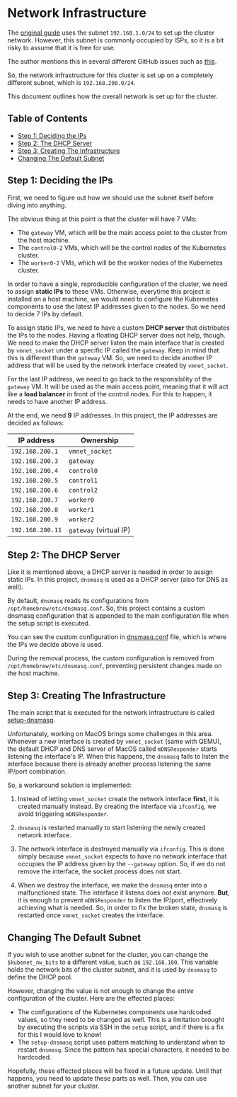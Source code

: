 # Network Infrastructure

The [original guide](https://github.com/ghik/kubernetes-the-harder-way) uses the subnet `192.168.1.0/24` to set up the cluster network.
However, this subnet is commonly occupied by ISPs, so it is a bit risky to assume that it is free for use.

The author mentions this in several different GitHub issues such as [this](https://github.com/ghik/kubernetes-the-harder-way/issues/16#issuecomment-2440799114).

So, the network infrastructure for this cluster is set up on a completely different subnet, which is `192.168.200.0/24`.

This document outlines how the overall network is set up for the cluster.

## Table of Contents

<!--toc:start-->

- [Step 1: Deciding the IPs](#step-1-deciding-the-ips)
- [Step 2: The DHCP Server](#step-2-the-dhcp-server)
- [Step 3: Creating The Infrastructure](#step-3-creating-the-infrastructure)
- [Changing The Default Subnet](#changing-the-default-subnet)
<!--toc:end-->

## <a id='step-1-deciding-the-ips' /> Step 1: Deciding the IPs

First, we need to figure out how we should use the subnet itself before diving into anything.

The obvious thing at this point is that the cluster will have 7 VMs:

- The `gateway` VM, which will be the main access point to the cluster from the host machine.
- The `control0-2` VMs, which will be the control nodes of the Kubernetes cluster.
- The `worker0-2` VMs, which will be the worker nodes of the Kubernetes cluster.

In order to have a single, reproducible configuration of the cluster, we need to assign **static IPs** to these VMs.
Otherwise, everytime this project is installed on a host machine, we would need to configure the Kubernetes components to use the latest IP addresses given to the nodes.
So we need to decide 7 IPs by default.

To assign static IPs, we need to have a custom **DHCP server** that distributes the IPs to the nodes.
Having a floating DHCP server does not help, though.
We need to make the DHCP server listen the main interface that is created by `vmnet_socket` under a specific IP called the `gateway`.
Keep in mind that this is different than the `gateway` VM.
So, we need to decide another IP address that will be used by the network interface created by `vmnet_socket`.

For the last IP address, we need to go back to the responsibility of the `gateway` VM.
It will be used as the main access point, meaning that it will act like a **load balancer** in front of the control nodes.
For this to happen, it needs to have another IP address.

At the end, we need **9** IP addresses.
In this project, the IP addresses are decided as follows:

| IP address       | Ownership              |
| ---------------- | ---------------------- |
| `192.168.200.1`  | `vmnet_socket`         |
| `192.168.200.3`  | `gateway`              |
| `192.168.200.4`  | `control0`             |
| `192.168.200.5`  | `control1`             |
| `192.168.200.6`  | `control2`             |
| `192.168.200.7`  | `worker0`              |
| `192.168.200.8`  | `worker1`              |
| `192.168.200.9`  | `worker2`              |
| `192.168.200.11` | `gateway` (virtual IP) |

## <a id='step-2-the-dhcp-server' /> Step 2: The DHCP Server

Like it is mentioned above, a DHCP server is needed in order to assign static IPs.
In this project, `dnsmasq` is used as a DHCP server (also for DNS as well).

By default, `dnsmasq` reads its configurations from `/opt/homebrew/etc/dnsmasq.conf`.
So, this project contains a custom dnsmasq configuration that is appended to the main configuration file when the setup script is executed.

You can see the custom configuration in [dnsmasq.conf](./dnsmasq.conf) file, which is where the IPs we decide above is used.

During the removal process, the custom configuration is removed from `/opt/homebrew/etc/dnsmasq.conf`, preventing persistent changes made on the host machine.

## <a id='step-3-creating-the-infrastructure' /> Step 3: Creating The Infrastructure

The main script that is executed for the network infrastructure is called [setup-dnsmasq](./setup-dnsmasq).

Unfortunately, working on MacOS brings some challenges in this area.
Whenever a new interface is created by `vmnet_socket` (same with QEMU), the default DHCP and DNS server of MacOS called `mDNSResponder` starts listening the interface's IP.
When this happens, the `dnsmasq` fails to listen the interface because there is already another process listening the same IP/port combination.

So, a workaround solution is implemented:

1. Instead of letting `vmnet_socket` create the network interface **first**, it is created manually instead.
   By creating the interface via `ifconfig`, we avoid triggering `mDNSResponder`.

2. `dnsmasq` is restarted manually to start listening the newly created network interface.

3. The network interface is destroyed manually via `ifconfig`.
   This is done simply because `vmnet_socket` expects to have no network interface that occupies the IP address given by the `--gateway` option.
   So, if we do not remove the interface, the socket process does not start.

4. When we destroy the interface, we make the `dnsmasq` enter into a malfunctioned state.
   The interface it listens does not exist anymore.
   **But**, it is enough to prevent `mDNSResponder` to listen the IP/port, effectively achieving what is needed.
   So, in order to fix the broken state, `dnsmasq` is restarted once `vmnet_socket` creates the interface.

## <a id='changing-the-default-subnet' /> Changing The Default Subnet

If you wish to use another subnet for the cluster, you can change the `$kubenet_nw_bits` to a different value, such as `192.168.100`.
This variable holds the network bits of the cluster subnet, and it is used by `dnsmasq` to define the DHCP pool.

However, changing the value is not enough to change the _entire_ configuration of the cluster.
Here are the effected places:

- The configurations of the Kubernetes components use hardcoded values, so they need to be changed as well.
  This is a limitation brought by executing the scripts via SSH in the `setup` script, and if there is a fix for this I would love to know!
- The `setup-dnsmasq` script uses pattern matching to understand when to restart `dnsmasq`. Since the pattern has special characters, it needed to be hardcoded.

Hopefully, these effected places will be fixed in a future update. Until that happens, you need to update these parts as well.
Then, you can use another subnet for your cluster.
